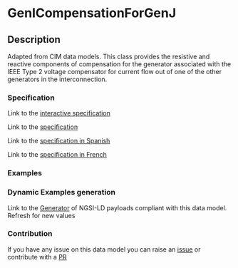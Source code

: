 # GenICompensationForGenJ

## Description 

Adapted from CIM data models. This class provides the resistive and reactive components of compensation for the generator associated with the IEEE Type 2 voltage compensator for current flow out of one of the other generators in the interconnection.
### Specification

Link to the [interactive specification](https://swagger.lab.fiware.org/?url=https://smart-data-models.github.io/dataModel.EnergyCIM/GenICompensationForGenJ/swagger.yaml)

Link to the [specification](https://smart-data-models.github.io/dataModel.EnergyCIM/GenICompensationForGenJ/doc/spec.md)

Link to the [specification in Spanish](https://smart-data-models.github.io/dataModel.EnergyCIM/GenICompensationForGenJ/doc/spec_ES.md)

Link to the [specification in French](https://smart-data-models.github.io/dataModel.EnergyCIM/GenICompensationForGenJ/doc/spec_FR.md)
### Examples
### Dynamic Examples generation

Link to the [Generator](https://smartdatamodels.org/extra/ngsi-ld_generator_v0.91.php?schemaUrl=https://raw.githubusercontent.com/smart-data-models/dataModel.EnergyCIM/master/GenICompensationForGenJ/schema.json&email=info@smartdatamodels.org) of NGSI-LD payloads compliant with this data model. Refresh for new values
### Contribution

 If you have any issue on this data model you can raise an [issue](https://github.com/smart-data-models/dataModel.EnergyCIM/issues)  or contribute with a [PR](https://github.com/smart-data-models/dataModel.EnergyCIM/pulls)